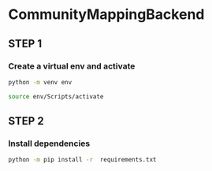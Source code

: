 # CommunityMappingBackend


## STEP 1
### Create a virtual env and activate

```sh
python -m venv env
```

```sh
source env/Scripts/activate
```

## STEP 2
### Install dependencies
```sh
python -m pip install -r  requirements.txt
```

